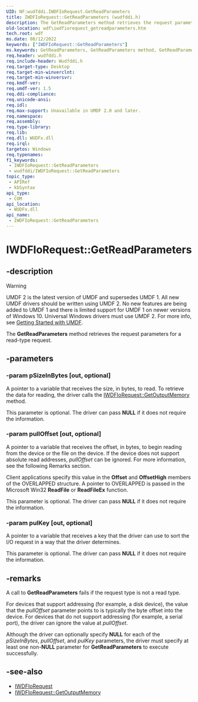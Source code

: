 ```yaml
---
UID: NF:wudfddi.IWDFIoRequest.GetReadParameters
title: IWDFIoRequest::GetReadParameters (wudfddi.h)
description: The GetReadParameters method retrieves the request parameters for a read-type request.
old-location: wdf\iwdfiorequest_getreadparameters.htm
tech.root: wdf
ms.date: 08/12/2022
keywords: ["IWDFIoRequest::GetReadParameters"]
ms.keywords: GetReadParameters, GetReadParameters method, GetReadParameters method,IWDFIoRequest interface, IWDFIoRequest interface,GetReadParameters method, IWDFIoRequest.GetReadParameters, IWDFIoRequest::GetReadParameters, UMDFRequestObjectRef_449eedbd-5e32-4e7c-81ee-77a341fa0d75.xml, umdf.iwdfiorequest_getreadparameters, wdf.iwdfiorequest_getreadparameters, wudfddi/IWDFIoRequest::GetReadParameters
req.header: wudfddi.h
req.include-header: Wudfddi.h
req.target-type: Desktop
req.target-min-winverclnt: 
req.target-min-winversvr: 
req.kmdf-ver: 
req.umdf-ver: 1.5
req.ddi-compliance: 
req.unicode-ansi: 
req.idl: 
req.max-support: Unavailable in UMDF 2.0 and later.
req.namespace: 
req.assembly: 
req.type-library: 
req.lib: 
req.dll: WUDFx.dll
req.irql: 
targetos: Windows
req.typenames: 
f1_keywords:
 - IWDFIoRequest::GetReadParameters
 - wudfddi/IWDFIoRequest::GetReadParameters
topic_type:
 - APIRef
 - kbSyntax
api_type:
 - COM
api_location:
 - WUDFx.dll
api_name:
 - IWDFIoRequest::GetReadParameters
---
```


# IWDFIoRequest::GetReadParameters

## -description

> [!WARNING]
> UMDF 2 is the latest version of UMDF and supersedes UMDF 1. All new UMDF drivers should be written using UMDF 2. No new features are being added to UMDF 1 and there is limited support for UMDF 1 on newer versions of Windows 10. Universal Windows drivers must use UMDF 2. For more info, see [Getting Started with UMDF](/windows-hardware/drivers/wdf/getting-started-with-umdf-version-2).

The **GetReadParameters** method retrieves the request parameters for a read-type request.

## -parameters

### -param pSizeInBytes [out, optional]

A pointer to a variable that receives the size, in bytes, to read. To retrieve the data for reading, the driver calls the [IWDFIoRequest::GetOutputMemory](./nf-wudfddi-iwdfiorequest-getoutputmemory.md) method.

This parameter is optional. The driver can pass **NULL** if it does not require the information.

### -param pullOffset [out, optional]

A pointer to a variable that receives the offset, in bytes, to begin reading from the device or the file on the device. If the device does not support absolute read addresses, *pullOffset* can be ignored. For more information, see the following Remarks section.

Client applications specify this value in the **Offset** and **OffsetHigh** members of the OVERLAPPED structure. A pointer to OVERLAPPED is passed in the Microsoft Win32 **ReadFile** or **ReadFileEx** function.

This parameter is optional. The driver can pass **NULL** if it does not require the information.

### -param pulKey [out, optional]

A pointer to a variable that receives a key that the driver can use to sort the I/O request in a way that the driver determines.

This parameter is optional. The driver can pass **NULL** if it does not require the information.

## -remarks

A call to **GetReadParameters** fails if the request type is not a read type.

For devices that support addressing (for example, a disk device), the value that the *pullOffset* parameter points to is typically the byte offset into the device. For devices that do not support addressing (for example, a serial port), the driver can ignore the value at *pullOffset*.

Although the driver can optionally specify **NULL** for each of the *pSizeInBytes*, *pullOffset*, and *pulKey* parameters, the driver must specify at least one non-**NULL** parameter for **GetReadParameters** to execute successfully.

## -see-also

- [IWDFIoRequest](./nn-wudfddi-iwdfiorequest.md)
- [IWDFIoRequest::GetOutputMemory](./nf-wudfddi-iwdfiorequest-getoutputmemory.md)
